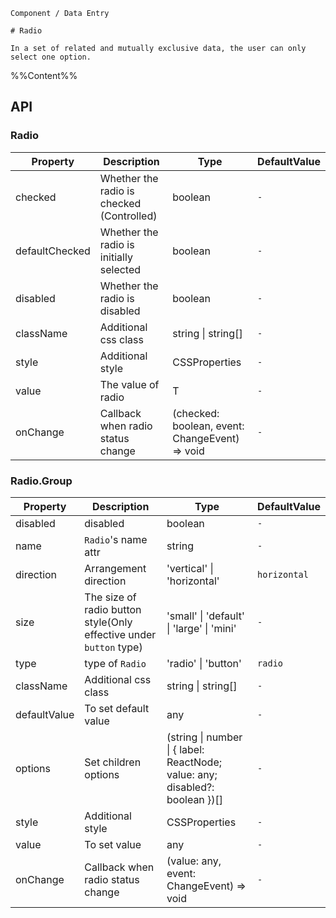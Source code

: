 `````
Component / Data Entry

# Radio

In a set of related and mutually exclusive data, the user can only select one option.
`````

%%Content%%

## API

### Radio

|Property|Description|Type|DefaultValue|
|---|---|---|---|
|checked|Whether the radio is checked (Controlled)|boolean |`-`|
|defaultChecked|Whether the radio is initially selected|boolean |`-`|
|disabled|Whether the radio is disabled|boolean |`-`|
|className|Additional css class|string \| string[] |`-`|
|style|Additional style|CSSProperties |`-`|
|value|The value of radio|T |`-`|
|onChange|Callback when radio status change|(checked: boolean, event: ChangeEvent) => void |`-`|

### Radio.Group

|Property|Description|Type|DefaultValue|
|---|---|---|---|
|disabled|disabled|boolean |`-`|
|name|`Radio`'s name attr|string |`-`|
|direction|Arrangement direction|'vertical' \| 'horizontal' |`horizontal`|
|size|The size of radio button style(Only effective under `button` type)|'small' \| 'default' \| 'large' \| 'mini' |`-`|
|type|type of `Radio`|'radio' \| 'button' |`radio`|
|className|Additional css class|string \| string[] |`-`|
|defaultValue|To set default value|any |`-`|
|options|Set children options|(string \| number \| { label: ReactNode; value: any; disabled?: boolean })[] |`-`|
|style|Additional style|CSSProperties |`-`|
|value|To set value|any |`-`|
|onChange|Callback when radio status change|(value: any, event: ChangeEvent) => void |`-`|
